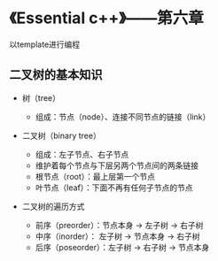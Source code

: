 # 《Essential c++》——第六章
以template进行编程

## 二叉树的基本知识

- 树（tree）
    - 组成：节点（node）、连接不同节点的链接（link）

- 二叉树（binary tree）
    - 组成：左子节点、右子节点
    - 维护着每个节点与下层另两个节点间的两条链接
    - 根节点（root）：最上层第一个节点
    - 叶节点（leaf）：下面不再有任何子节点的节点

- 二叉树的遍历方式
    - 前序（preorder）：节点本身 -> 左子树 -> 右子树
    - 中序（inorder）： 左子树 -> 节点本身 -> 右子树
    - 后序（poseorder）：左子树 -> 右子树 -> 节点本身


